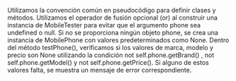  Utilizamos la convención común en pseudocódigo para definir clases y métodos.
 Utilizamos el operador de fusión opcional (or) al construir una instancia de MobileTester para evitar que el argumento phone sea undefined o null. 
 Si no se proporciona ningún objeto phone, se crea una instancia de MobilePhone con valores predeterminados como None.
 Dentro del método testPhone(), verificamos si los valores de marca, modelo y precio son None utilizando la condición not self.phone.getBrand()
 , not self.phone.getModel() y not self.phone.getPrice(). Si alguno de estos valores falta, se muestra un mensaje de error correspondiente.
